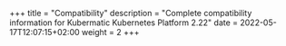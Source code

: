 +++
title = "Compatibility"
description = "Complete compatibility information for Kubermatic Kubernetes Platform 2.22"
date = 2022-05-17T12:07:15+02:00
weight = 2
+++
